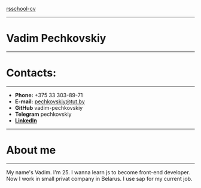 [rsschool-cv](https://app.rs.school/cv/d639cedd-f166-40a0-be18-b2b84df4fe0e)
********************

# **Vadim Pechkovskiy**
********************

# **Contacts:**
********************

* **Phone:** +375 33 303-89-71
* **E-mail:** pechkovskiy@tut.by
* **GitHub** vadim-pechkovskiy
* **Telegram** pechkovskiy
* [**LinkedIn**](https://www.linkedin.com/in/vadim-pechkovskiy-412838236)
*******************

# **About me**
*******************

My name's Vadim. I'm 25. I wanna learn js to become front-end developer. Now I work in small privat company in Belarus. I use sap for my current job.






